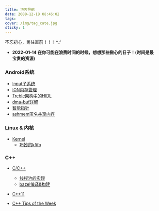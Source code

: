 ```yaml
---
title: 博客导航
date: 2088-12-18 08:46:02
tags:
cover: /img/tag_cate.jpg
sticky: 1
---
```


不忘初心，勇往直前！！！^_^
- **2022-01-14 在你可能在浪费时间的时候，想想那些揪心的日子！(时间是最宝贵的资源)**


### Android系统

- [Input子系统](https://otarutech.github.io/categories/Android/Input%E5%AD%90%E7%B3%BB%E7%BB%9F/)
- [ION内存管理](https://otarutech.github.io/categories/Android/ION%E5%86%85%E5%AD%98%E7%AE%A1%E7%90%86/)
- [Treble架构中的HIDL](https://otarutech.github.io/categories/Android/HIDL/)
- [dma-buf详解](https://otarutech.github.io/categories/Android/dma-buf/)
- [智能指针](https://otarutech.github.io/categories/Android/%E6%99%BA%E8%83%BD%E6%8C%87%E9%92%88/)
- [ashmem匿名共享内存](https://otarutech.github.io/2022/01/03/Android-Ashmem/)

### Linux & 内核

- [Kernel](https://otarutech.github.io/categories/Linux/Kernel/)
    - [巧妙的kfifo](https://otarutech.github.io/2021/12/18/Linux-kfifo/)

### C++

- [C/C++](https://otarutech.github.io/categories/Linux/C-C/)
    - [线程池的实现](https://otarutech.github.io/2021/12/18/Linux-ThreadPool/)
    - [bazel编译&构建](https://otarutech.github.io/tags/bazel/)

- [C++11](https://otarutech.github.io/categories/C/C-11/)

- [C++ Tips of the Week](https://otarutech.github.io/categories/C-Tips-of-the-Week/)